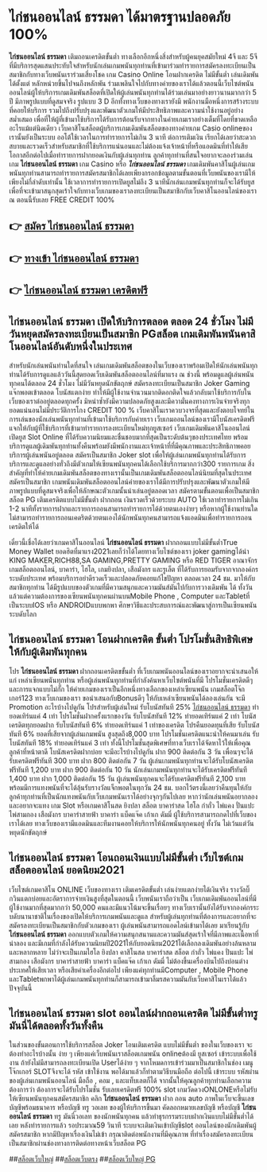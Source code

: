 # ไก่ชนออนไลน์ ธรรมดา  ได้มาตรฐานปลอดภัย 100%

**ไก่ชนออนไลน์ ธรรมดา** เติมถอนเครดิตขั้นต่ำ  ทางเลือกอีกหนึ่งสิ่งสำหรับผู้คนยุคสมัยใหม่ 4จี และ 5จี ที่มีบริการสุดแสนประทับใจสำหรับนักเล่นเกมพนันทุกท่านที่เข้ามาร่วมทำรายการสมัครลงทะเบียนเป็นสมาชิกกับทางเว็บพนันเราร่วมเสี่ยงโชค เกม Casino Online โอนฝากเครดิต ไม่มีขั้นต่ำ เล่นเดิมพันได้ตั้งแต่ หลักหน่วยขึ้นไปจนถึงหลักพัน ร่วมเพลินใจไปกับทางค่ายของเราได้แล้วตอนนี้เว็บไซต์พนันออนไลน์ผู้ให้บริการเกมเดิมพันสล็อตที่เปิดให้ผู้เล่นพนันทุกท่านได้ร่วมเล่นมาอย่างยาวนานมากกว่า 5 ปี มีภาพรูปแบบที่ดูสมจจริง รูปแบบ 3 D
อีกทั้งทางเว็บของทางเรายังมี พนักงานมือหนึ่งการสร้างระบบที่คอยให้บริการ  รวมไปถึงปรับปรุงและพัฒนาตัวเกมให้มีประสิทธิภาพและความน่าใช้งานอยู่อย่างสม่ำเสมอ เพื่อที่ให้ผู้ที่เข้ามาใช้บริการได้รับการต้อนรับจากทางในค่ายเกมเราอย่างเต็มที่โดยที่ขาดเหลืออะไรแม้แต่นิดเดียว เว็บคาสิโนสล็อตผู้บริการเกมเดิมพันสล็อตของทางค่ายเกม Casio onlineของเรานั้นยังเป็นระบบ ออโต้ใช้เวลาในการทำรายการไม่เกิน 3 นาที ต่อการเติมเงิน เรียกได้เลยว่าสะดวกสบายและรวดเร็วสำหรับสมาชิกที่ใช้บริการแน่นอนและไม่ต้องแจ้งเจ้าหน้าที่หรือแอดมินที่ทำให้เสียโอกาสอีกต่อไปเมื่อทำรายการฝากยอดเงินกับผู้เล่นทุกท่าน
ลูกค้าทุกท่านที่สนใจอยากจะลองร่วมเล่นเกม **ไก่ชนออนไลน์ ธรรมดา** เกม Casino  หรือ ***ไก่ชนออนไลน์ ธรรมดา*** เกมเดิมพันคาสิโนผู้เล่นเกมพนันทุกท่านสามารถทำรายการสมัครสมาชิกได้เลยเพียงกรอกข้อมูลตามขั้นตอนที่เว็บพนันของเรามีให้เพียงไม่กี่ลำดับเท่านั้น ใช้เวลาการทำรายการเปิดยูสไม่ถึง 3 นาทีนักเล่นเกมพนันทุกท่านก็จะได้รับยูสเพื่อที่จะเข้ามาสนุกสุดเร้าใจกับทางเว็บเกมของเราลงทะเบียนเป็นสมาชิกกับเว็บคาสิโนออนไลน์ของเราณ ตอนนี้รับเลย FREE CREDIT 100%

## 👉 [สมัคร ไก่ชนออนไลน์ ธรรมดา](https://archa888.com/)
## 👉 [ทางเข้า ไก่ชนออนไลน์ ธรรมดา](https://archa888.com/)
## 👉 [ไก่ชนออนไลน์ ธรรมดา เครดิตฟรี](https://archa888.com/)

## ไก่ชนออนไลน์ ธรรมดา เปิดให้บริการตลอด ตลอด 24 ชั่วโมง ไม่มีวันหยุดสมัครลงทะเบียนเป็นสมาชิก PGสล็อต เกมเดิมพันพนันคาสิโนออนไลน์อันดับหนึ่งในประเทศ

สำหรับนักเล่นพนันท่านใดที่สนใจ เล่นเกมเดิมพันสล็อตของในเว็บของเราพร้อมเปิดให้นักเล่นพนันทุกท่านได้รับการดูแลแล้ววันนี้สุดยอดเว็บเดิมพันสล็อตออนไลน์ที่มาแรง ณ ช่วงนี้ พร้อมดูแลผู้เล่นพนันทุกคนได้ตลอด 24 ชั่วโมง ไม่มีวันหยุดนักขัตฤกษ์ สมัครลงทะเบียนเป็นสมาชิก Joker Gaming แจ๊กพอตเข้าตลอด โบนัสแตกง่าย ทำให้มีผู้ใช้งานจำนวนมากติดอกติดใจแล้วกลับมาใช้บริการกับในเว็บของเราต่ออยู่ตลอดทุกครั้ง มิหนำซ้ำยังมีความปลอดภัยสูงและมีความั่นคงทางการเงินจ่ายจริงทุกยอดแน่นอนไม่มีประวัติการโกง CREDIT 100 % เว็บคาสิโนเราควบวงจรที่สุดและยังตอบโจทย์ในการเล่นของนักเล่นพนันทุกท่านที่เข้ามาใช้บริการกับค่ายเรา
เว็บเกมออนไลน์ของเรามีโบนัสเครดิตฟรีแจกให้กับผู้ที่ใช้บริการที่เข้ามาทำรายการลงทะเบียนใหม่ทุกยูสเซอร์ เว็บเกมเดิมพันคาสิโนออนไลน์เปิดยูส Slot Online ที่ได้รับความนิยมและชื่นชอบมากที่สุดเป็นระดับต้นๆของประเทศไทย พร้อมบริการดูแลผู้เดิมพันทุกท่านทั้งคืนพร้อมยังมีพนักงานและเจ้าหน้าที่ที่มีคุณภาพและประสิทธิภาพคอยบริการผู้เล่นพนันอยู่ตลอด สมัครเป็นสมาชิก Joker slot เพื่อให้ผู้เล่นเกมพนันทุกท่านได้รับการบริการและดูแลอย่างทั่วถึงมีตัวเกมให้เซียนพนันทุกคนได้เลือกใช้บริการมากกว่า300 รายการเกม
สิ่งสำคัญที่ทำให้ค่ายเกมเดิมพันสล็อตของทางเรานั้นเป็นเกมเดิมพันสล็อตออนไลน์นิยมที่สุดในประเทศ สมัครเป็นสมาชิก  เกมพนันเดิมพันสล็อตออนไลน์ค่ายของเราได้มีการปรับปรุงและพัฒนาตัวเกมให้มีภาพรูปแบบที่ดูสมจจริงเพื่อให้ลักษณะตัวเกมนั้นน่าเล่นอยู่ตลอดเวลา สมัครตามขั้นตอนเพื่อเป็นสมาชิก สล็อต PG เติมเครดิตแบบไม่มีขั้นต่ำ ฝากถอน เงินรวดเร็วด้วยระบบ AUTO ใช้เวลาทำรายการไม่เกิน 1-2 นาทีทั้งรายการฝากและรายการถอนสามารถทำรายการได้ด้วยตนเองง่ายๆ หรือหากผู้ใช้งานท่านใดไม่สามารถทำรายการถอนเคดริตด้วยตนเองได้นักพนันทุกคนสามารถแจ้งแอดมินเพื่อทำรายการถอนเครดิตให้ได้

เดี๋ยวนี้เชื่อได้เลยว่าเกมคาสิโนออนไลน์ **ไก่ชนออนไลน์ ธรรมดา** ฝากถอนแบบไม่มีขั้นต่ำTrue Money Wallet ยอดฮิตที่มาแรง2021เลยก็ว่าได้โดยทางเว็บไซต์ของเรา joker gamingได้นำ  KING MAKER,RICH88,SA GAMING,PRETTY GAMING หรือ RED TIGER อาณาจักรเกมสล็อตออนไลน์, บาคาร่า, ไฮโล, เกมยิงปลา, เสือมังกร และรูเล็ต ที่ได้รับการยอมรับจากจากองค์กรระบดับประเทศ พร้อมบริการอย่าดีรวดเร็วและปลอดภัยคอยแก้ไขปัญหา ตลอดเวลา 24 ชม. มาให้กับสมาชิกทุกท่าน ได้มีรูปแบบของตัวเกมที่มีความสนุกและความมันส์มันไปกับการวางเดิมพัน ได้ ทั้งวัน แล้วแต่ความต้องการของเซียนพนันทุกคนผ่านบนMobile Phone , Computer และTabletที่เป็นระบบIOS หรือ ANDROIDแบบพกพา ศึกษาวิธีและประสบการณ์และพัฒนาสู่การเป็นเซียนพนันระบดับโลก

## ไก่ชนออนไลน์ ธรรมดา โอนฝากเครดิต ขั้นต่ำ โปรโมชั่นสิทธิพิเศษให้กับผู้เดิมพันทุกคน

โปร **ไก่ชนออนไลน์ ธรรมดา** ฝากถอนเครดิตขขั้นต่ำ ที่เว็บเกมพนันออนไลน์ของเราอยากจะนำเสนอให้แก่  เหล่าเซียนพนันทุกท่าน หรือผู้เล่นพนันทุกท่านที่กำลังค้นหาเว็บไซต์พนันที่มี โปรโมชั่นเครดิตดีๆ และการแจกแบบไม่กั๊ก ให้ค่ายเกมของเราเป็นอีกหนึ่งทางเลือกของเหล่าเซียนพนัน เกมสล็อตโจ๊กเกอร์123 ทางเว็บเกมของเรา ขอนำเสนอกับBonusดีๆ ให้กับเหล่าเซียนพนันได้ลองเล่นกัน จะมี Promotion อะไรบ้างไปดูกัน
โปรสำหรับผู้เล่นใหม่ รับโบนัสทันที 25% [ไก่ชนออนไลน์ ธรรมดา](https://archa888.com/) ทำยอดเทิร์นแค่ 4 เท่า
โปรโมชั่นฝากครั้งแรกของวัน รับโบนัสทันที 12% ทำยอดเทิร์นแค่ 2 เท่า
โบนัสเครดิตทุกยอดฝาก รับโบนัสทันที 6% ทำยอดเทิร์นแค่ 1 เท่าของเครดิต
โปรคืนยอดทุนที่เสีย รับโบนัสทันที 6% ยอดที่เสียจากผู้เล่นเกมพนัน สูงสุดถึง8,000 บาท
โปรโมชั่นเครดิตแนะนำให้คนมาเล่น รับโบนัสทันที 18% ทำยอดเทิร์นแค่ 3 เท่า
ทั้งนี้โปรโมชั่นสุดพิเศษที่ทางเว็บเราได้จัดหาไว้ให้เพื่อคุณลูกค้าที่หน้าตาดี โบนัสเครดิตฝากบ่อย จะมีอะไรบ้างไปดูกัน
ฝาก 900 ติดต่อกัน 3 วัน เพื่อนๆจะได้รับเครดิตฟรีทันที 300 บาท
ฝาก 800 ติดต่อกัน 7 วัน ผู้เล่นเกมพนันทุกท่านจะได้รับโบนัสเครดิตฟรีทันที 1,200 บาท
ฝาก 900 ติดต่อกัน 10 วัน นักเล่นเกมพนันทุกท่านจะได้รับเครดิตฟรีทันที 1,400 บาท
ฝาก 1,000 ติดต่อกัน 15 วัน ผู้เล่นพนันทุกคนจะได้รับเครดิตฟรีทันที 2,100 บาท
พร้อมมีการแทงพนันที่จะได้ลุ้นรับรางวัลแจ็กพอตในทุกวัน 24 ชม. บอกไว้ตรงนี้เลยว่าคืนทุนให้กับลูกค้าทุกท่านที่เป็นนักแทงพนันกับเว็บเกมพนันเราได้อย่างจุกๆกันไปเลย หากว่านักเล่นพนันอยากลองและอยากจะแทง เกม Slot หรือเกมคาสิโนสด ยิงปลา สล็อต บาคาร่าสด ไฮโล กำถั่ว ไพ่แคง ปั่นแปะ ไพ่สามกอง เสือมังกร บาคาร่าสายฟ้า บาคาร่า แบ็คแจ๊ค เก้าเก ดัมมี่ ผู้ใช้บริการสามารถกดไปที่เว็บของเราได้เลย ทางเว็บของเรามีแอดมินและทีมงานคอยให้บริการให้นักพนันทุกคนอยู่ ทั้งวัน ไม่เว้นแต่วันหยุดนักขัตฤกษ์

## ไก่ชนออนไลน์ ธรรมดา โอนถอนเงินแบบไม่มีขั้นต่ำ  เว็บไซต์เกมสล็อตออนไลน์ ยอดนิยม2021

เว็บไซต์เกมคาสิโน ONLINE เว็บของทางเรา เติมเครดิตขั้นต่ำ เล่นง่ายแตกง่ายได้เงินจริง รางวัลบิ๊กวินแตกบ่อยและอัตราการจ่ายเงินสูงที่สุดในตอนนี้ เว็บพนันเราถือว่าเป็น เว็บเกมเดิมพันออนไลน์ที่มีผู้ใช้งานมากที่สุดมากกว่า 50,000 คนและมีแนวโน้มจะขึ้นเรื่อยๆ ทางเว็บเรานั้นยังได้รับจากองค์กรระบดับนานาชาติในเรื่องของเปิดให้บริการเกมพนันและดูแล สำหรับผู้เล่นทุกท่านที่ต้องการและอยากที่จะสมัครลงทะเบียนเป็นสมาชิกกับตัวเกมของเรา ผู้เล่นพนันสามารถแอดไลน์เข้ามาได้เลย
	มาเรียนรู้กับ **ไก่ชนออนไลน์ ธรรมดา** ออกแบบตัวเกมให้ความสนุกสนานและความมันส์สุดเร้าใจที่มีภาพและเนื้อหาที่น่าลอง และมีเกมที่กำลังได้รับความนิยมปี2021ให้กับยอดนิยม2021ได้เลือกลงเดิมพันอย่างล้นหลามและหลากหลาย  ไม่ว่าจะเป็นเกมไฮโล ยิงปลา คาสิโนสด บาคาร่าสด สล็อต กำถั่ว ไพ่แคง ปั่นแปะ ไพ่สามกอง เสือมังกร บาคาร่าสายฟ้า บาคาร่า แบ็คแจ๊ค เก้าเก ดัมมี่ ไม่ต้องขึ้นเครื่องบินไปถึงบ่อนต่างประเทศให้เสียเวลา หรือเสียค่าเครื่องอีกต่อไป เพียงแค่ทุกท่านมีComputer , Mobile Phone และTabletพกพาได้ผู้เล่นเกมพนันทุกท่านก็สามารถเข้ามาลิ้มรสความมันกับเว็บคาสิโนเราได้แล้วปัจจุบันนี้

## ไก่ชนออนไลน์ ธรรมดา slot ออนไลน์ฝากถอนเครดิต ไม่มีขั้นต่ำทรูมันนี่ได้ตลอดทั้งวันทั้งคืน

ในส่วนของขั้นตอนการใช้บริการสล็อต Joker โอนเติมเครดิต แบบไม่มีขั้นต่ำ ของในเว็บของเรา จะต้องทำอะไรบ้างนั้น ง่าย ๆ เพียงแค่เว็บพนันเราสล็อตเกมพนัน onlineต้องมี ยูสเซอร์ เข้าระบบเพื่อใช้งาน ถ้ายังไม่มีสามารถลงทะเบียนเปิด Userได้ง่าย ๆ จากโหมดการเข้าร่วมมาเป็นสมาชิกในช่อง เมนู โจ๊กเกอร์ SLOTจึงจะได้ รหัส เข้าใช้งาน พอได้มาแล้วก็ทำตามวิธีบนมือถือ ต่อไปนี้
เข้าระบบ รหัสผ่าน  ของผู้เล่นเกมพนันออนไลน์ มือถือ , คอม , และแท็บเลตก็ได้
จากนั้นให้คุณลูกค้าทุกท่านเลือกความต้องการว่า ต้องการจะได้รับโปรโมชั่น รับเลยเครดิตฟรี 100% slot เกมวัดดวงONLONEหรือไม่รับ
ให้เซียนพนันทุกคนสมัครสมาชิก คลิก **ไก่ชนออนไลน์ ธรรมดา** ฝาก ถอน auto ภาพในเว็บจะขึ้นเลขบัญชีพร้อมธนาคาร หรือบัญชี ทรู วอเลท ของผู้ให้บริการขึ้นมา
คัดลอกหมายเลขบัญชี หรือบัญชี **ไก่ชนออนไลน์ ธรรมดา** ทรู มันนี่วอเลท ของนักพนันทุกคน แล้วทำธุรกรรมระบบฝากเงินแบบไม่มีขั้นต่ำได้เลย
หลังทำรายการแล้ว รอประมาณ59 วินาที ระบบจะเติมเงินเข้าบัญชีslot ออนไลน์ของนักเดิมพันผู้สมัครสมาชิก
หากมีปัญหาเรื่องเงินไม่เข้า กรุณาติดต่อพนักงานที่มีคุณภาพ ที่ทำเรื่องสมัครลงทะเบียนเป็นสมาชิกผ่านช่องทางการติดต่อทางหน้าเว็บสล็อต PG


##[สล็อตเว็บใหญ่](https://archa888.com/)
##[สล็อตเว็บตรง](https://slot168boy.com/)
##[สล็อตเว็บใหญ่ PG](https://archa888.com/)
